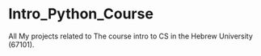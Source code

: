 # Intro_Python_Course
All My projects related to The course intro to CS in the Hebrew University (67101).
